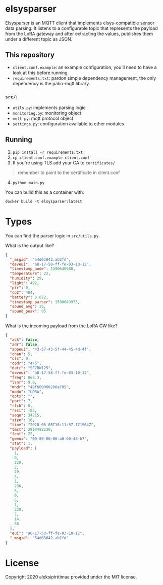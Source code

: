 # elsysparser

Elsysparser is an MQTT client that implements elsys-compatible sensor data parsing. It listens to a configurable topic that represents the payload from the LoRA gateway and after extracting the values, publishes them under a different topic as JSON.

## This repository

- `client.conf.example`: an example configuration, you'll need to have a look at this before running
- `requirements.txt`: pardon simple dependency management, the only dependency is the paho-mqtt library.

### `src/`:

- `utils.py`: implements parsing logic
- `monitoring.py`: monitoring object
- `mqtt.py`: mqtt protocol object
- `settings.py`: configuration available to other modules


## Running

1. ```pip install -r requirements.txt```
2. ```cp client.conf.example client.conf```
3. If you're using TLS add your CA to `certificates/`
> remember to point to the certificate in client.conf
4. ```python main.py```

You can build this as a container with:

```docker build -t elsysparser:latest```


# Types

You can find the parser logic in `src/utils.py`.

What is the output like?
```json
{
  "_msgid": "54d03042.ab2fd",
  "deveui": "a8-17-58-ff-fe-03-10-12",
  "timestamp_node": 1590648980,
  "temperature": 22,
  "humidity": 29,
  "light": 492,
  "pir": 0,
  "co2": 484,
  "battery": 3.672,
  "timestamp_parser": 1590649973, 
  "sound_avg": 35,
  "sound_peak": 95
}
```

What is the incoming payload from the LoRA GW like?
```json
{
  "ack": false,
  "adr": false,
  "appeui": "43-57-43-5f-44-45-4d-4f",
  "chan": 5,
  "cls": 0,
  "codr": "4/5",
  "datr": "SF7BW125",
  "deveui": "a8-17-58-ff-fe-03-10-12",
  "freq": 868.3,
  "lsnr": 9.8,
  "mhdr": "40f600000280a785",
  "modu": "LORA",
  "opts": "",
  "port": 7,
  "rfch": 0,
  "rssi": -85,
  "seqn": 34215,
  "size": 16,
  "time": "2020-06-05T16:11:37.171964Z",
  "tmst": 2919482228,
  "fcnt": 22,
  "gweui": "00-80-00-00-a0-00-48-b7",
  "stat": 1,
  "payload": [
    1,
    0,
    220,
    2,
    29,
    4,
    1,
    236,
    5,
    0,
    6,
    1,
    228,
    7,
    14,
    88
  ],
  "eui": "a8-17-58-ff-fe-03-10-12",
  "_msgid": "54d03042.ab2fd"
}
```

# License

Copyright 2020 aleksipirttimaa provided under the MIT license.
